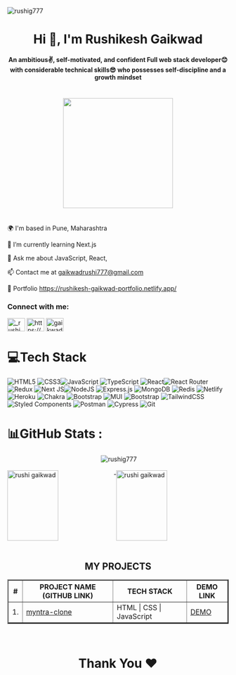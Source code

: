 <p align="left"> <img src="https://komarev.com/ghpvc/?username=rushig777&label=Profile%20views&color=0e75b6&style=flat" alt="rushig777" /> </p>
<h1 align="center">Hi 👋, I'm Rushikesh Gaikwad</h1>
<h4 align="center">An ambitious✌, self-motivated, and confident Full web stack developer😊 with considerable technical skills😎 who possesses self-discipline and a growth mindset</h4>
<h1 align="center"> <img src="https://developers.cemexgo.com/content/overview-welcome.gif" width="250px"  ></h1>


<br/>
🌍  I'm based in Pune, Maharashtra

🌱 I’m currently learning Next.js

💬 Ask me about JavaScript, React,

📫 Contact me at gaikwadrushi777@gmail.com

💼 Portfolio https://rushikesh-gaikwad-portfolio.netlify.app/

<h3 align="left">Connect with me:</h3>
<p align="left">
<a href="https://twitter.com/_rushi_gaikwad" target="blank"><img align="center" src="https://raw.githubusercontent.com/rahuldkjain/github-profile-readme-generator/master/src/images/icons/Social/twitter.svg" alt="_rushi_gaikwad" height="30" width="40" /></a>
<a href="https://linkedin.com/in/https://www.linkedin.com/in/gaikwadrushi/" target="blank"><img align="center" src="https://raw.githubusercontent.com/rahuldkjain/github-profile-readme-generator/master/src/images/icons/Social/linked-in-alt.svg" alt="https://www.linkedin.com/in/gaikwadrushi/" height="30" width="40" /></a>
<a href="https://www.hackerrank.com/gaikwadrushi777" target="blank"><img align="center" src="https://raw.githubusercontent.com/rahuldkjain/github-profile-readme-generator/master/src/images/icons/Social/hackerrank.svg" alt="gaikwadrushi777" height="30" width="40" /></a>
</p>

# 💻Tech Stack
 ![HTML5](https://img.shields.io/badge/html5-%23E34F26.svg?style=for-the-badge&logo=html5&logoColor=white) ![CSS3](https://img.shields.io/badge/css3-%231572B6.svg?style=for-the-badge&logo=css3&logoColor=white)![JavaScript](https://img.shields.io/badge/javascript-%23323330.svg?style=for-the-badge&logo=javascript&logoColor=%23F7DF1E) ![TypeScript](https://img.shields.io/badge/typescript-%23007ACC.svg?style=for-the-badge&logo=typescript&logoColor=white) ![React](https://img.shields.io/badge/react-%2320232a.svg?style=for-the-badge&logo=react&logoColor=%2361DAFB)![React Router](https://img.shields.io/badge/React_Router-CA4245?style=for-the-badge&logo=react-router&logoColor=white)![Redux](https://img.shields.io/badge/redux-%23593d88.svg?style=for-the-badge&logo=redux&logoColor=white) ![Next JS](https://img.shields.io/badge/Next-black?style=for-the-badge&logo=next.js&logoColor=white)![NodeJS](https://img.shields.io/badge/node.js-6DA55F?style=for-the-badge&logo=node.js&logoColor=white)  ![Express.js](https://img.shields.io/badge/express.js-%23404d59.svg?style=for-the-badge&logo=express&logoColor=%2361DAFB) ![MongoDB](https://img.shields.io/badge/MongoDB-%234ea94b.svg?style=for-the-badge&logo=mongodb&logoColor=white) ![Redis](https://img.shields.io/badge/Redis-FF6C37?style=for-the-badge&logo=redis&logoColor=white) ![Netlify](https://img.shields.io/badge/netlify-%23000000.svg?style=for-the-badge&logo=netlify&logoColor=#00C7B7) ![Heroku](https://img.shields.io/badge/heroku-%23430098.svg?style=for-the-badge&logo=heroku&logoColor=white) ![Chakra](https://img.shields.io/badge/chakra-%234ED1C5.svg?style=for-the-badge&logo=chakraui&logoColor=white) ![Bootstrap](https://img.shields.io/badge/bootstrap-%23563D7C.svg?style=for-the-badge&logo=bootstrap&logoColor=white) ![MUI](https://img.shields.io/badge/mui-%234ED1C5.svg?style=for-the-badge&logo=mui&logoColor=white) ![Bootstrap](https://img.shields.io/badge/bootstrap-%23563D7C.svg?style=for-the-badge&logo=bootstrap&logoColor=white) ![TailwindCSS](https://img.shields.io/badge/tailwindcss-%2338B2AC.svg?style=for-the-badge&logo=tailwind-css&logoColor=white) ![Styled Components](https://img.shields.io/badge/styled--components-DB7093?style=for-the-badge&logo=styled-components&logoColor=white) ![Postman](https://img.shields.io/badge/Postman-FF6C37?style=for-the-badge&logo=postman&logoColor=white)  ![Cypress](https://img.shields.io/badge/Cypress-FF6C37?style=for-the-badge&logo=cypress&logoColor=white) ![Git](https://img.shields.io/badge/Git-FF6C37?style=for-the-badge&logo=git&logoColor=white)
# 📊GitHub Stats :

<div align="center">&nbsp;<img align="center" src="https://github-readme-stats.vercel.app/api?username=rushig777&show_icons=true&locale=en&theme=dark" alt="rushig777" /></div>
<br/>
<div style="display: flex;" >
<img align="center"  height="160px" width="48%" src="https://github-readme-stats.vercel.app/api/top-langs?username=rushig777&show_icons=true&locale=en&layout=compact&theme=dark&ring=FFB19A&currStreakNum=F6A085&fire=F6A085&currStreakLabel=F6A085" alt="rushi gaikwad" />
-
<img align="center"  height="160px" width="48%" src="https://github-readme-streak-stats.herokuapp.com/?user=rushig777&theme=dark&ring=FFB19A&currStreakNum=F6A085&fire=F6A085&currStreakLabel=F6A085" alt="rushi gaikwad" />
  </div>

<br/>

<h2 align="center">MY PROJECTS</h2>
<table align="center" border="2">
   <thead>
        <tr>
            <th>#</th>
            <th>PROJECT NAME (GITHUB LINK)</th>
            <th>TECH STACK</th>
            <th>DEMO LINK</th>
        </tr>
    </thead>
      <tbody>
       <tr>
            <td>1.</td>
            <td><a href="https://github.com/rushig777/myntra-clone">myntra-clone</a></td>
            <td>HTML | CSS | JavaScript</td>
            <td><a href="https://effulgent-duckanoo-a89b0f.netlify.app/">DEMO</a></td>
        </tr>
    </tbody>  
</table>
<br/>
<h1 align="center"> Thank You ❤</h1>


